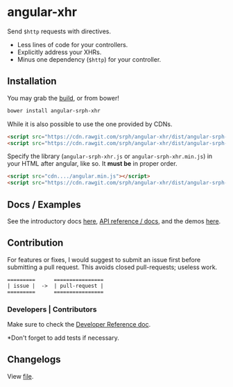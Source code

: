 angular-xhr
==============

Send ```$http``` requests with directives.

- Less lines of code for your controllers.
- Explicitly address your XHRs.
- Minus one dependency (```$http```) for your controller.

## Installation

You may grab the [build](https://cdn.rawgit.com/srph/angular-xhr/dist/angular-srph-xhr.js), or from bower!

```bash
bower install angular-srph-xhr
```

While it is also possible to use the one provided by CDNs.

```html
<script src="https://cdn.rawgit.com/srph/angular-xhr/dist/angular-srph-xhr.js"></script>
<script src="https://cdn.rawgit.com/srph/angular-xhr/dist/angular-srph-xhr.min.js"></script>
```

Specify the library (```angular-srph-xhr.js``` or ```angular-srph-xhr.min.js```) in your HTML after angular, like so. It **must be** in proper order.

```html
<script src="cdn..../angular.min.js"></script>
<script src="https://cdn.rawgit.com/srph/angular-xhr/dist/angular-srph-xhr.min.js"></script>
```

## Docs / Examples

See the introductory docs [here](https://srph.github.io/angular-xhr), [API reference / docs](https://srph.github.io/angular-xhr/reference.html), and the demos [here](https://srph.github.io/angular-xhr/examples).

## Contribution

For features or fixes, I would suggest to submit an issue first before submitting a pull request. This avoids closed pull-requests; useless work.

```
=========      ================
| issue |  ->  | pull-request |
=========      ================
```

### Developers | Contributors

Make sure to check the [Developer Reference doc](//github.com/srph/angular-xhr/dev-reference.html).

*Don't forget to add tests if necessary.

## Changelogs

View [file](https://github.com/srph/angular-xhr/blob/gh-pages/CHANGELOG.md).